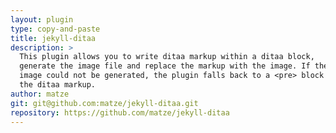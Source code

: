 ```yaml
---
layout: plugin
type: copy-and-paste
title: jekyll-ditaa
description: >
  This plugin allows you to write ditaa markup within a ditaa block,
  generate the image file and replace the markup with the image. If the
  image could not be generated, the plugin falls back to a <pre> block with
  the ditaa markup.
author: matze
git: git@github.com:matze/jekyll-ditaa.git
repository: https://github.com/matze/jekyll-ditaa
---
```

